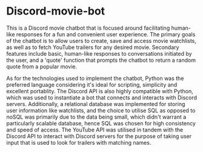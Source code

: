 # Discord-movie-bot
This is a Discord movie chatbot that is focused around facilitating human-like responses for a fun and convenient user experience. The primary goals of the chatbot is to allow users to create, save and access movie watchlists, as well as to fetch YouTube trailers for any desired movie. Secondary features include basic, human-like responses to conversations initiated by the user, and a 'quote' function that prompts the chatbot to return a random quote from a popular movie.

As for the technologies used to implement the chatbot, Python was the preferred language considering it's ideal for scripting, simplicity and excellent portablity. The Discord API is also highly compatible with Python, which was used to instantiate a bot that connects and interacts with Discord servers. Additionally, a relational database was implemented for storing user information like watchlists, and the choice to utilise SQL as opposed to noSQL was primarily due to the data being small, which didn't warrant a particularly scalable database, hence SQL was chosen for high consistency and speed of access. The YouTube API was utilised in tandem with the Discord API to interact with Discord servers for the purpose of taking user input that is used to look for trailers with matching names.
